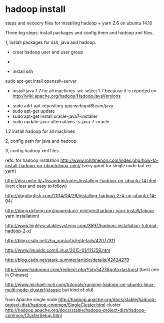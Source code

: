 # hadoop install
steps and nececry files for installing hadoop + yarn 2.6 on ubuntu 14.10

Three big steps: install packages and config them and hadoop xml files.

1, install packages for ssh, java and hadoop.
+ creat hadoop user and user group
+ 


+ install ssh
 
sudo apt-get intall openssh-server 

+ install java 1.7 for all machines. we select 1.7 because it is reported on http://wiki.apache.org/hadoop/HadoopJavaVersions

- sudo add-apt-repository ppa:webupd8team/java
- sudo apt-get update
- sudo apt-get install oracle-java7-installer
- sudo update-java-alternatives -s java-7-oracle

1.2 install hadoop for all machines

2, config path for java and hadoop

3, config hadoop xml files.

refs:
for hadoop instllation
http://www.rohitmenon.com/index.php/how-to-install-hadoop-on-ubuntulinux-mint/ (very good for single node but no yarn)

http://disi.unitn.it/~lissandrini/notes/installing-hadoop-on-ubuntu-14.html (vert clear and easy to follow)

http://dogdogfish.com/2014/04/26/installing-hadoop-2-4-on-ubuntu-14-04/

http://dongxicheng.org/mapreduce-nextgen/hadoop-yarn-install/(abour yarn installation)

http://www.highlyscalablesystems.com/3597/hadoop-installation-tutorial-hadoop-2-x/

http://blog.csdn.net/zhu_xun/article/details/42077311

http://www.linuxidc.com/Linux/2015-01/111258.htm

http://blog.csdn.net/stark_summer/article/details/42424279

http://www.hadoopor.com/redirect.php?tid=5473&goto=lastpost (best one in Chinese)




http://www.michael-noll.com/tutorials/running-hadoop-on-ubuntu-linux-multi-node-cluster/(classic but kind of old)

from Apache
single node
http://hadoop.apache.org/docs/stable/hadoop-project-dist/hadoop-common/SingleCluster.html
cluster
http://hadoop.apache.org/docs/stable/hadoop-project-dist/hadoop-common/ClusterSetup.html



